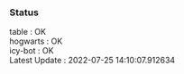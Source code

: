 ### Status


table : OK  
hogwarts : OK  
icy-bot : OK  
Latest Update : 2022-07-25 14:10:07.912634
